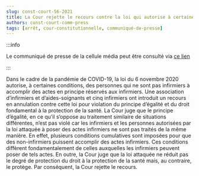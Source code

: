 ```yaml
---   
slug: const-court-56-2021
title: La Cour rejette le recours contre la loi qui autorise à certaines conditions des non-infirmiers à accomplir des activités relevant de l’art infirmier dans le cadre de la pandémie de COVID-19
authors: const-court-comm-press
tags: [arrêt, cour-constitutionnelle, communiqué-de-presse]
---
```


:::info

Le communiqué de presse de la cellule média peut être consulté via [ce lien](https://www.const-court.be/public/f/2021/2021-056f-info.pdf) 

:::

Dans le cadre de la pandémie de COVID-19, la loi du 6 novembre 2020 autorise, à certaines conditions, des personnes qui ne sont pas infirmiers à accomplir des actes en principe réservés aux infirmiers. Une association d’infirmiers et d’aides-soignants et cinq infirmiers ont introduit un recours en annulation contre cette loi pour violation du principe d’égalité et du droit fondamental à la protection de la santé.La Cour juge que le principe d’égalité, en ce qu’il s’oppose au traitement similaire de situations différentes, n’est pas violé car les infirmiers et les personnes autorisées par la loi attaquée à poser des actes infirmiers ne sont pas traités de la même manière. En effet, plusieurs conditions cumulatives sont imposées pour que des non-infirmiers puissent accomplir des actes infirmiers. Ces conditions diffèrent fondamentalement de celles auxquelles les infirmiers peuvent poser de tels actes. En outre, la Cour juge que la loi attaquée ne réduit pas le degré de protection du droit à la protection de la santé mais, au contraire, le protège. Par conséquent, la Cour rejette le recours.
